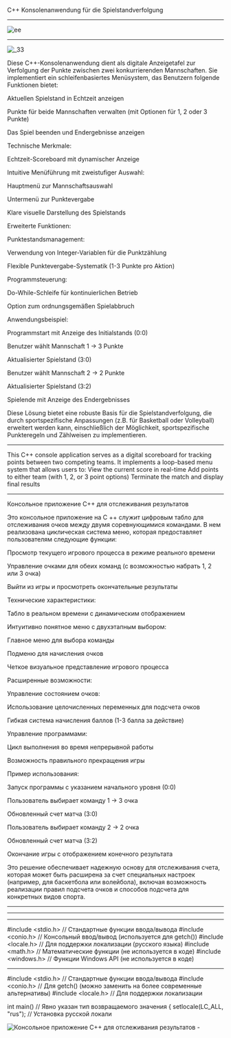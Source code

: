 C++ Konsolenanwendung für die Spielstandverfolgung
____________________________________________________________________
![ее](https://github.com/user-attachments/assets/d00c52fb-64c2-4d70-9e8e-cb337d815d89)

___________________________________________________________________
![_33](https://github.com/user-attachments/assets/7db14474-c02a-4da4-a052-e9e74fa4e29f)


Diese C++-Konsolenanwendung dient als digitale Anzeigetafel zur Verfolgung der Punkte zwischen zwei konkurrierenden Mannschaften. Sie implementiert ein schleifenbasiertes Menüsystem, das Benutzern folgende Funktionen bietet:

Aktuellen Spielstand in Echtzeit anzeigen

Punkte für beide Mannschaften verwalten (mit Optionen für 1, 2 oder 3 Punkte)

Das Spiel beenden und Endergebnisse anzeigen

Technische Merkmale:

Echtzeit-Scoreboard mit dynamischer Anzeige

Intuitive Menüführung mit zweistufiger Auswahl:

Hauptmenü zur Mannschaftsauswahl

Untermenü zur Punktevergabe

Klare visuelle Darstellung des Spielstands

Erweiterte Funktionen:

Punktestandsmanagement:

Verwendung von Integer-Variablen für die Punktzählung

Flexible Punktevergabe-Systematik (1-3 Punkte pro Aktion)

Programmsteuerung:

Do-While-Schleife für kontinuierlichen Betrieb

Option zum ordnungsgemäßen Spielabbruch

Anwendungsbeispiel:

Programmstart mit Anzeige des Initialstands (0:0)

Benutzer wählt Mannschaft 1 → 3 Punkte

Aktualisierter Spielstand (3:0)

Benutzer wählt Mannschaft 2 → 2 Punkte

Aktualisierter Spielstand (3:2)

Spielende mit Anzeige des Endergebnisses

Diese Lösung bietet eine robuste Basis für die Spielstandverfolgung, die durch sportspezifische Anpassungen 
(z.B. für Basketball oder Volleyball) erweitert werden kann, einschließlich der Möglichkeit, sportspezifische Punkteregeln und Zählweisen zu implementieren.
__________________________________________________________________


This C++ console application serves as a digital scoreboard for tracking points between two competing teams. 
It implements a loop-based menu system that allows users to:
View the current score in real-time
Add points to either team (with 1, 2, or 3 point options)
Terminate the match and display final results
________________________________________________________________

Консольное приложение C++ для отслеживания результатов

Это консольное приложение на C ++ служит цифровым табло для отслеживания очков между двумя соревнующимися командами. В нем реализована циклическая система меню, которая предоставляет пользователям следующие функции:

Просмотр текущего игрового процесса в режиме реального времени

Управление очками для обеих команд (с возможностью набрать 1, 2 или 3 очка)

Выйти из игры и просмотреть окончательные результаты

Технические характеристики:

Табло в реальном времени с динамическим отображением

Интуитивно понятное меню с двухэтапным выбором:

Главное меню для выбора команды

Подменю для начисления очков

Четкое визуальное представление игрового процесса

Расширенные возможности:

Управление состоянием очков:

Использование целочисленных переменных для подсчета очков

Гибкая система начисления баллов (1-3 балла за действие)

Управление программами:

Цикл выполнения во время непрерывной работы

Возможность правильного прекращения игры

Пример использования:

Запуск программы с указанием начального уровня (0:0)

Пользователь выбирает команду 1 → 3 очка

Обновленный счет матча (3:0)

Пользователь выбирает команду 2 → 2 очка

Обновленный счет матча (3:2)

Окончание игры с отображением конечного результата

Это решение обеспечивает надежную основу для отслеживания счета, которая может быть расширена за счет специальных настроек 
(например, для баскетбола или волейбола), включая возможность реализации правил подсчета очков и способов подсчета для конкретных видов спорта.
___________________________________________________________________________________________

____________________________________________________________________
___________________________________________________________________
#include <stdio.h>  // Стандартные функции ввода/вывода
#include <conio.h>  // Консольный ввод/вывод (используется для getch())
#include <locale.h> // Для поддержки локализации (русского языка)
#include <math.h>   // Математические функции (не используется в коде)
#include <windows.h> // Функции Windows API (не используется в коде)
_______________________________________________________________________

#include <stdio.h>     // Стандартные функции ввода/вывода
#include <conio.h>      // Для getch() (можно заменить на более современные альтернативы)
#include <locale.h>     // Для поддержки локализации

int main()              // Явно указан тип возвращаемого значения
{
    setlocale(LC_ALL, "rus");  // Установка русской локали
    
   ![Консольное приложение C++ для отслеживания результатов - ](https://github.com/user-attachments/assets/205db9fd-75e9-406e-89c1-2b83bb5fb3c5)

